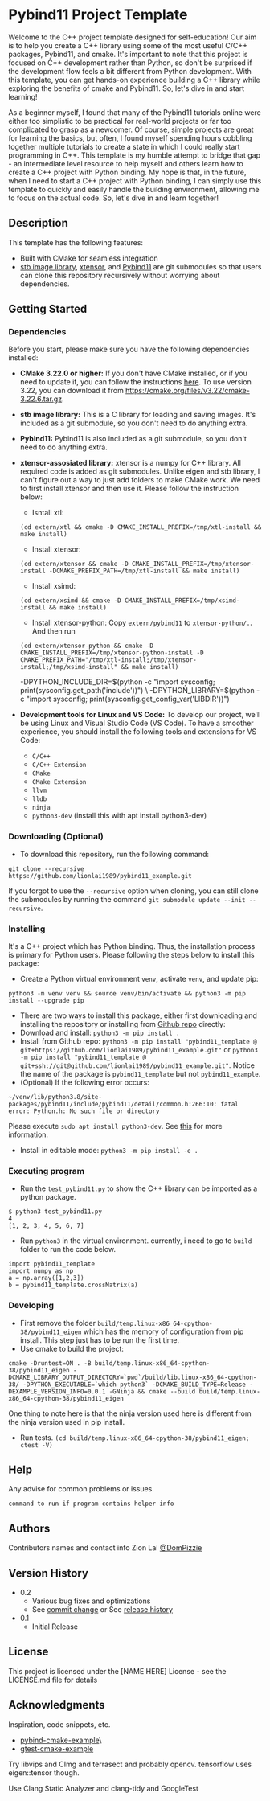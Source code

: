 # Pybind11 Project Template

Welcome to the C++ project template designed for self-education! Our aim is to
help you create a C++ library using some of the most useful C/C++ packages,
Pybind11, and cmake. It's important to note that this project is focused on C++
development rather than Python, so don't be surprised if the development flow
feels a bit different from Python development. With this template, you can get
hands-on experience building a C++ library while exploring the benefits of cmake
and Pybind11. So, let's dive in and start learning!

As a beginner myself, I found that many of the Pybind11 tutorials online were either too simplistic to be practical for real-world projects or far too complicated to grasp as a newcomer. Of course, simple projects are great for learning the basics, but often, I found myself spending hours cobbling together multiple tutorials to create a state in which I could really start programming in C++. This template is my humble attempt to bridge that gap - an intermediate level resource to help myself and others learn how to create a C++ project with Python binding. My hope is that, in the future, when I need to start a C++ project with Python binding, I can simply use this template to quickly and easily handle the building environment, allowing me to focus on the actual code. So, let's dive in and learn together!

## Description

This template has the following features:
- Built with CMake for seamless integration
- [stb image library](https://github.com/nothings/stb), [xtensor](https://github.com/xtensor-stack/xtensor), and [Pybind11](https://github.com/pybind/pybind11) are git submodules so that users can clone this repository recursively without worrying about dependencies.

## Getting Started

### Dependencies
Before you start, please make sure you have the following dependencies installed:
* **CMake 3.22.0 or higher:** If you don't have CMake installed, or if you need to update it, you can follow the instructions [here](https://askubuntu.com/questions/355565/how-do-i-install-the-latest-version-of-cmake-from-the-command-line). To use version 3.22, you can download it from https://cmake.org/files/v3.22/cmake-3.22.6.tar.gz.
* **stb image library:** This is a C library for loading and saving images. It's included as a git submodule, so you don't need to do anything extra.
* **Pybind11:** Pybind11 is also included as a git submodule, so you don't need to do anything extra.
* **xtensor-assosiated library:** xtensor is a numpy for C++ library. All
  required code is added as git submodules. Unlike eigen and stb library, I
  can't figure out a way to just add folders to make CMake work. We need to
  first install xtensor and then use it. Please follow the instruction below:
  * Isntall xtl:
  ```
  (cd extern/xtl && cmake -D CMAKE_INSTALL_PREFIX=/tmp/xtl-install && make install)
  ```
  * Install xtensor:
  ```
  (cd extern/xtensor && cmake -D CMAKE_INSTALL_PREFIX=/tmp/xtensor-install -DCMAKE_PREFIX_PATH=/tmp/xtl-install && make install)
  ```
  * Install xsimd:
  ```
  (cd extern/xsimd && cmake -D CMAKE_INSTALL_PREFIX=/tmp/xsimd-install && make install)
  ```
  * Install xtensor-python: Copy `extern/pybind11` to `xtensor-python/.`. And then run
  ```
  (cd extern/xtensor-python && cmake -D CMAKE_INSTALL_PREFIX=/tmp/xtensor-python-install -D CMAKE_PREFIX_PATH="/tmp/xtl-install;/tmp/xtensor-install;/tmp/xsimd-install" && make install)
  ```
  -DPYTHON_INCLUDE_DIR=$(python -c "import sysconfig; print(sysconfig.get_path('include'))")  \
-DPYTHON_LIBRARY=$(python -c "import sysconfig; print(sysconfig.get_config_var('LIBDIR'))")

* **Development tools for Linux and VS Code:** To develop our project, we'll be using Linux and Visual Studio Code (VS Code). To have a smoother experience, you should install the following tools and extensions for VS Code:
  * `C/C++`
  * `C/C++ Extension`
  * `CMake`
  * `CMake Extension`
  * `llvm`
  * `lldb`
  * `ninja`
  * `python3-dev` (install this with apt install python3-dev)

### Downloading (Optional)
* To download this repository, run the following command:
```shell
git clone --recursive https://github.com/lionlai1989/pybind11_example.git
```
If you forgot to use the `--recursive` option when cloning, you can still clone the submodules by running the command `git submodule update --init --recursive`.

### Installing
It's a C++ project which has Python binding. Thus, the installation process is primary for Python users. Please following the steps below to install this package:
* Create a Python virtual environment `venv`, activate `venv`, and update pip:
```shell
python3 -m venv venv && source venv/bin/activate && python3 -m pip install --upgrade pip
```
* There are two ways to install this package, either first downloading and installing the repository or installing from [Github repo](https://github.com/lionlai1989/pybind11_example) directly:
* Download and install: `python3 -m pip install .`
* Install from Github repo: `python3 -m pip install "pybind11_template @ git+https://github.com/lionlai1989/pybind11_example.git"` or `python3 -m pip install "pybind11_template @ git+ssh://git@github.com/lionlai1989/pybind11_example.git"`. Notice the name of the package is `pybind11_template` but not `pybind11_example`. 
* (Optional) If the following error occurs:
```shell
~/venv/lib/python3.8/site-packages/pybind11/include/pybind11/detail/common.h:266:10: fatal error: Python.h: No such file or directory
```
Please execute `sudo apt install python3-dev`. See [this](https://github.com/pybind/pybind11/issues/1728) for more information.

* Install in editable mode: `python3 -m pip install -e .`

### Executing program

* Run the `test_pybind11.py` to show the C++ library can be imported as a python package.  
```
$ python3 test_pybind11.py 
4
[1, 2, 3, 4, 5, 6, 7]
```
* Run `python3` in the virtual environment. currently, i need to go to `build` folder to run the code below.
```
import pybind11_template
import numpy as np
a = np.array([1,2,3])
b = pybind11_template.crossMatrix(a)
```

### Developing
* First remove the folder `build/temp.linux-x86_64-cpython-38/pybind11_eigen` which has the memory of configuration from pip install. This step just has to be run the first time.
* Use cmake to build the project:
```shell
cmake -Druntest=ON . -B build/temp.linux-x86_64-cpython-38/pybind11_eigen -DCMAKE_LIBRARY_OUTPUT_DIRECTORY=`pwd`/build/lib.linux-x86_64-cpython-38/ -DPYTHON_EXECUTABLE=`which python3` -DCMAKE_BUILD_TYPE=Release -DEXAMPLE_VERSION_INFO=0.0.1 -GNinja && cmake --build build/temp.linux-x86_64-cpython-38/pybind11_eigen
```
One thing to note here is that the ninja version used here is different from the ninja version used in pip install.
* Run tests. `(cd build/temp.linux-x86_64-cpython-38/pybind11_eigen; ctest -V)`

## Help

Any advise for common problems or issues.
```
command to run if program contains helper info
```

## Authors

Contributors names and contact info
Zion Lai
[@DomPizzie](https://twitter.com/dompizzie)

## Version History

* 0.2
    * Various bug fixes and optimizations
    * See [commit change]() or See [release history]()
* 0.1
    * Initial Release

## License

This project is licensed under the [NAME HERE] License - see the LICENSE.md file for details

## Acknowledgments

Inspiration, code snippets, etc.
* [pybind-cmake-example](https://github.com/pybind/cmake_example)\
* [gtest-cmake-example](https://github.com/dmonopoly/gtest-cmake-example)

Try libvips and CImg and terrasect and probably opencv.
tensorflow uses eigen::tensor though.

Use Clang Static Analyzer and clang-tidy and GoogleTest
